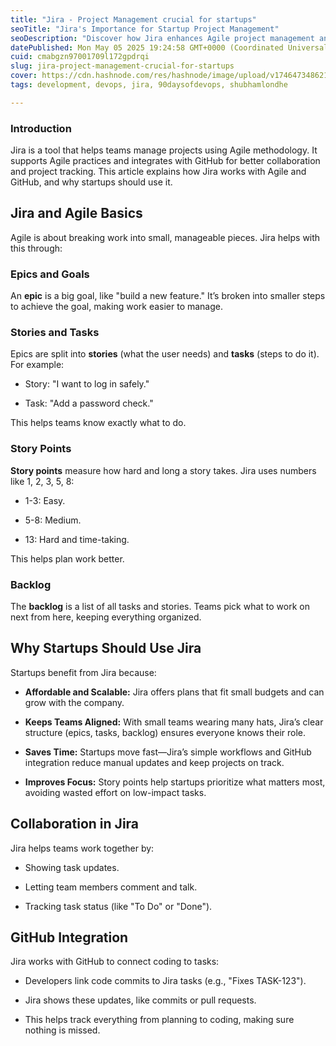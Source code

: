 ```yaml
---
title: "Jira - Project Management crucial for startups"
seoTitle: "Jira's Importance for Startup Project Management"
seoDescription: "Discover how Jira enhances Agile project management and collaboration for startups with GitHub integration, promoting efficiency and scalability"
datePublished: Mon May 05 2025 19:24:58 GMT+0000 (Coordinated Universal Time)
cuid: cmabgzn97001709l172gpdrqi
slug: jira-project-management-crucial-for-startups
cover: https://cdn.hashnode.com/res/hashnode/image/upload/v1746473486213/e451c5f1-0e11-4f99-b8da-c70c36d2809d.png
tags: development, devops, jira, 90daysofdevops, shubhamlondhe

---
```


### Introduction

Jira is a tool that helps teams manage projects using Agile methodology. It supports Agile practices and integrates with GitHub for better collaboration and project tracking. This article explains how Jira works with Agile and GitHub, and why startups should use it.

## Jira and Agile Basics

Agile is about breaking work into small, manageable pieces. Jira helps with this through:

### Epics and Goals

An **epic** is a big goal, like "build a new feature." It’s broken into smaller steps to achieve the goal, making work easier to manage.

### Stories and Tasks

Epics are split into **stories** (what the user needs) and **tasks** (steps to do it). For example:

* Story: "I want to log in safely."
    
* Task: "Add a password check."
    

This helps teams know exactly what to do.

### Story Points

**Story points** measure how hard and long a story takes. Jira uses numbers like 1, 2, 3, 5, 8:

* 1-3: Easy.
    
* 5-8: Medium.
    
* 13: Hard and time-taking.
    

This helps plan work better.

### Backlog

The **backlog** is a list of all tasks and stories. Teams pick what to work on next from here, keeping everything organized.

## Why Startups Should Use Jira

Startups benefit from Jira because:

* **Affordable and Scalable:** Jira offers plans that fit small budgets and can grow with the company.
    
* **Keeps Teams Aligned:** With small teams wearing many hats, Jira’s clear structure (epics, tasks, backlog) ensures everyone knows their role.
    
* **Saves Time:** Startups move fast—Jira’s simple workflows and GitHub integration reduce manual updates and keep projects on track.
    
* **Improves Focus:** Story points help startups prioritize what matters most, avoiding wasted effort on low-impact tasks.
    

## Collaboration in Jira

Jira helps teams work together by:

* Showing task updates.
    
* Letting team members comment and talk.
    
* Tracking task status (like "To Do" or "Done").
    

## GitHub Integration

Jira works with GitHub to connect coding to tasks:

* Developers link code commits to Jira tasks (e.g., "Fixes TASK-123").
    
* Jira shows these updates, like commits or pull requests.
    
* This helps track everything from planning to coding, making sure nothing is missed.